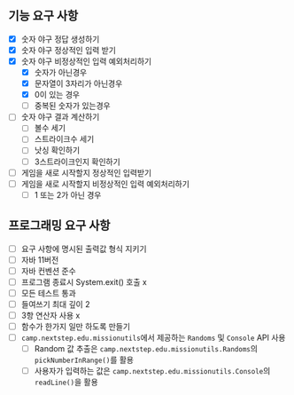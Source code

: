 ## 기능 요구 사항

- [x] 숫자 야구 정답 생성하기
- [x] 숫자 야구 정상적인 입력 받기
- [x] 숫자 야구 비정상적인 입력 예외처리하기
    - [x] 숫자가 아닌경우
    - [x] 문자열이 3자리가 아닌경우
    - [x] 0이 있는 경우
    - [ ] 중복된 숫자가 있는경우
- [ ] 숫자 야구 결과 계산하기
    - [ ] 볼수 세기
    - [ ] 스트라이크수 세기
    - [ ] 낫싱 확인하기
    - [ ] 3스트라이크인지 확인하기
- [ ] 게임을 새로 시작할지 정상적인 입력받기
- [ ] 게임을 새로 시작할지 비정상적인 입력 예외처리하기
    - [ ] 1 또는 2가 아닌 경우

## 프로그래밍 요구 사항

- [ ] 요구 사항에 명시된 출력값 형식 지키기
- [ ] 자바 11버전
- [ ] 자바 컨벤션 준수
- [ ] 프로그램 종료시 System.exit() 호출 x
- [ ] 모든 테스트 통과
- [ ] 들여쓰기 최대 깊이 2
- [ ] 3항 연산자 사용 x
- [ ] 함수가 한가지 일만 하도록 만들기
- [ ] `camp.nextstep.edu.missionutils`에서 제공하는 `Randoms` 및 `Console` API 사용
    - [ ] Random 값 추출은 `camp.nextstep.edu.missionutils.Randoms`의 `pickNumberInRange()`를 활용
    - [ ] 사용자가 입력하는 값은 `camp.nextstep.edu.missionutils.Console`의 `readLine()`을 활용